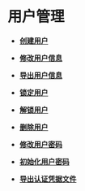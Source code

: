 # 用户管理<a name="admin_guide_000136"></a>

-   **[创建用户](创建用户-101.md)**  

-   **[修改用户信息](修改用户信息-102.md)**  

-   **[导出用户信息](导出用户信息.md)**  

-   **[锁定用户](锁定用户-103.md)**  

-   **[解锁用户](解锁用户-104.md)**  

-   **[删除用户](删除用户-105.md)**  

-   **[修改用户密码](修改用户密码.md)**  

-   **[初始化用户密码](初始化用户密码.md)**  

-   **[导出认证凭据文件](导出认证凭据文件.md)**  


